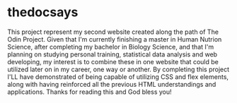 # thedocsays
This project represent my second website created along the path of The Odin Project.
Given that I'm currently finishing a master in Human Nutrion Science, after completing my bachelor in Biology Science, and that I'm planning on studying personal training, statistical data analysis and web developing, my interest is to combine these in one website that could be utilized later on in my career, one way or another.
By completing this project I'LL have demonstrated of being capable of utilizing CSS and flex elements, along with having reinforced all the previous HTML understandings and applications.
Thanks for reading this and God bless you!